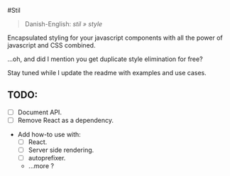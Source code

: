 #Stil
> Danish-English: _stil » style_

Encapsulated styling for your javascript components with all the power of
javascript and CSS combined.

...oh, and did I mention you get duplicate style elimination for free?


Stay tuned while I update the readme with examples and use cases.


## TODO:
- [ ] Document API.
- [ ] Remove React as a dependency.

- Add how-to use with:
  - [ ] React.
  - [ ] Server side rendering.
  - [ ] autoprefixer.
  - ...more ?
